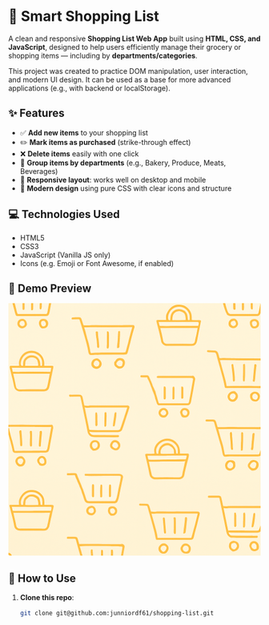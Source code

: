 # 🛒 Smart Shopping List

A clean and responsive **Shopping List Web App** built using **HTML, CSS, and JavaScript**, designed to help users efficiently manage their grocery or shopping items — including by **departments/categories**.

This project was created to practice DOM manipulation, user interaction, and modern UI design. It can be used as a base for more advanced applications (e.g., with backend or localStorage).


## ✨ Features

- ✅ **Add new items** to your shopping list
- ✏️ **Mark items as purchased** (strike-through effect)
- ❌ **Delete items** easily with one click
- 🧺 **Group items by departments** (e.g., Bakery, Produce, Meats, Beverages)
- 📱 **Responsive layout**: works well on desktop and mobile
- 🎨 **Modern design** using pure CSS with clear icons and structure


## 💻 Technologies Used

- HTML5
- CSS3
- JavaScript (Vanilla JS only)
- Icons (e.g. Emoji or Font Awesome, if enabled)


## 📸 Demo Preview

![Shopping List Preview](./image.png)


## 🚀 How to Use

1. **Clone this repo**:
   ```bash
   git clone git@github.com:junniordf61/shopping-list.git
